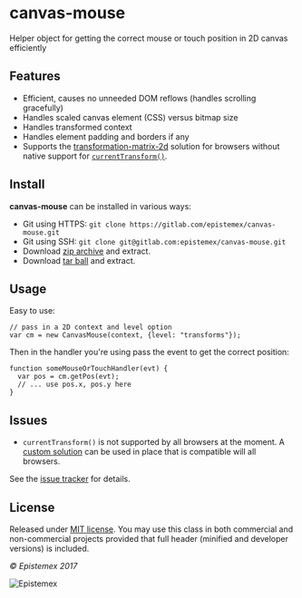 ﻿canvas-mouse
======

Helper object for getting the correct mouse or touch position in 2D canvas efficiently


Features
--------

- Efficient, causes no unneeded DOM reflows (handles scrolling gracefully)
- Handles scaled canvas element (CSS) versus bitmap size
- Handles transformed context
- Handles element padding and borders if any
- Supports the [transformation-matrix-2d](https://github.com/epistemex/transformation-matrix-js) solution for browsers without
native support for [`currentTransform()`](https://devdocs.io/dom/canvasrenderingcontext2d/currenttransform).


Install
-------

**canvas-mouse** can be installed in various ways:

- Git using HTTPS: `git clone https://gitlab.com/epistemex/canvas-mouse.git`
- Git using SSH: `git clone git@gitlab.com:epistemex/canvas-mouse.git`
- Download [zip archive](https://gitlab.com/epistemex/canvas-mouse/repository/archive.zip?ref=master) and extract.
- Download [tar ball](https://gitlab.com/epistemex/canvas-mouse/repository/archive.tar.gz?ref=master) and extract.

	
Usage
-----

Easy to use:

    // pass in a 2D context and level option
    var cm = new CanvasMouse(context, {level: "transforms"});

Then in the handler you're using pass the event to get the correct position:

    function someMouseOrTouchHandler(evt) {
      var pos = cm.getPos(evt);
      // ... use pos.x, pos.y here
    }


Issues
------

- `currentTransform()` is not supported by all browsers at the moment.
A [custom solution](https://github.com/epistemex/transformation-matrix-js)
can be used in place that is compatible will all browsers.

See the [issue tracker](https://gitlab.com/epistemex/canvas-mouse/issues) for details.


License
-------

Released under [MIT license](http://choosealicense.com/licenses/mit/). You may use this class in both commercial and non-commercial projects provided that full header (minified and developer versions) is included.


*&copy; Epistemex 2017*
 
![Epistemex](http://i.imgur.com/GP6Q3v8.png)
